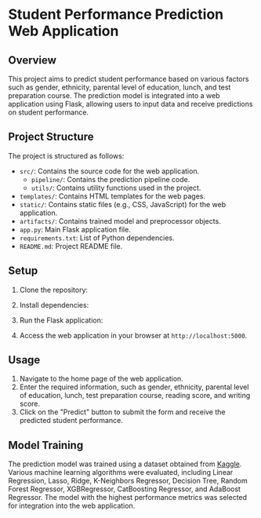 # Student Performance Prediction Web Application

## Overview

This project aims to predict student performance based on various factors such as gender, ethnicity, parental level of education, lunch, and test preparation course. The prediction model is integrated into a web application using Flask, allowing users to input data and receive predictions on student performance.

## Project Structure

The project is structured as follows:

- `src/`: Contains the source code for the web application.
  - `pipeline/`: Contains the prediction pipeline code.
  - `utils/`: Contains utility functions used in the project.
- `templates/`: Contains HTML templates for the web pages.
- `static/`: Contains static files (e.g., CSS, JavaScript) for the web application.
- `artifacts/`: Contains trained model and preprocessor objects.
- `app.py`: Main Flask application file.
- `requirements.txt`: List of Python dependencies.
- `README.md`: Project README file.

## Setup

1. Clone the repository:


2. Install dependencies:


3. Run the Flask application:


4. Access the web application in your browser at `http://localhost:5000`.

## Usage

1. Navigate to the home page of the web application.
2. Enter the required information, such as gender, ethnicity, parental level of education, lunch, test preparation course, reading score, and writing score.
3. Click on the "Predict" button to submit the form and receive the predicted student performance.

## Model Training

The prediction model was trained using a dataset obtained from [Kaggle](https://www.kaggle.com/datasets/spscientist/students-performance-in-exams?datasetId=74977). Various machine learning algorithms were evaluated, including Linear Regression, Lasso, Ridge, K-Neighbors Regressor, Decision Tree, Random Forest Regressor, XGBRegressor, CatBoosting Regressor, and AdaBoost Regressor. The model with the highest performance metrics was selected for integration into the web application.

